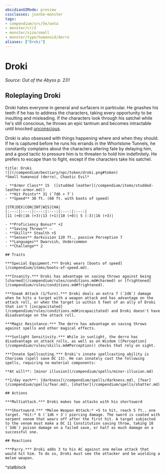 ```yaml
---
obsidianUIMode: preview
cssclasses: json5e-monster
tags:
- compendium/src/5e/oota
- monster/cr/2
- monster/size/small
- monster/type/humanoid/derro
aliases: ["Droki"]
---
```

# Droki
*Source: Out of the Abyss p. 231*  

## Roleplaying Droki

Droki hates everyone in general and surfacers in particular. He gnashes his teeth if he has to address the characters, taking every opportunity to be insulting and misleading. If the characters look through his satchel while he's still conscious, he throws an epic tantrum and becomes intractable until knocked [unconscious](/compendium/rules/conditions.md#unconscious).

Droki is also obsessed with things happening where and when they should. If he is captured before he runs his errands in the Whorlstone Tunnels, he constantly complains about the characters altering fate by delaying him, and a good tactic to pressure him is to threaten to hold him indefinitely. He prefers to escape than to fight, except if the characters take his satchel.

```ad-statblock
title: Droki
![](/compendium/bestiary/npc/token/droki.png#token)
*Small humanoid (derro), Chaotic Evil*

- **Armor Class** 15  ([studded leather](/compendium/items/studded-leather-armor.md))
- **Hit Points** 31 (`7d6 + 7`)
- **Speed** 30 ft. (60 ft. with boots of speed)

|STR|DEX|CON|INT|WIS|CHA|
|:---:|:---:|:---:|:---:|:---:|:---:|
|11 (+0)|16 (+3)|13 (+1)|10 (+0)| 5 (-3)|16 (+3)|

- **Proficiency Bonus** +2
- **Saving Throws** ⏤
- **Skills** Stealth +5
- **Senses** darkvision 120 ft., passive Perception 7
- **Languages** Dwarvish, Undercommon
- **Challenge** 2

## Traits

***Special Equipment.*** Droki wears [boots of speed](/compendium/items/boots-of-speed.md).

***Insanity.*** Droki has advantage on saving throws against being [charmed](/compendium/rules/conditions.md#charmed) or [frightened](/compendium/rules/conditions.md#frightened).

***Sneak Attack (1/Turn).*** Droki deals an extra 7 (`2d6`) damage when he hits a target with a weapon attack and has advantage on the attack roll, or when the target is within 5 feet of an ally of Droki that isn't [incapacitated](/compendium/rules/conditions.md#incapacitated) and Droki doesn't have disadvantage on the attack roll.

***Magic Resistance.*** The derro has advantage on saving throws against spells and other magical effects.

***Sunlight Sensitivity.*** While in sunlight, the derro has disadvantage on attack rolls, as well as on Wisdom ([Perception](/compendium/rules/skills.md#Perception)) checks that rely on sight.

***Innate Spellcasting.*** Droki's innate spellcasting ability is Charisma (spell save DC 13). He can innately cast the following spells, requiring no material components:

**At will**: [minor illusion](/compendium/spells/minor-illusion.md)

**1/day each**: [darkness](/compendium/spells/darkness.md), [fear](/compendium/spells/fear.md), [shatter](/compendium/spells/shatter.md)

## Actions

***Multiattack.*** Droki makes two attacks with his shortsword

***Shortsword.*** *Melee Weapon Attack:* +5 to hit, reach 5 ft., one target. *Hit:* 6 (`1d6 + 3`) piercing damage. The sword is coated with serpent venom that wears off after the first hit. A target subjected to the venom must make a DC 11 Constitution saving throw, taking 10 (`3d6`) poison damage on a failed save, or half as much damage on a successful one.

## Reactions

***Parry.*** Droki adds 3 to his AC against one melee attack that would hit him. To do so, Droki must see the attacker and be wielding a melee weapon.
```
^statblock